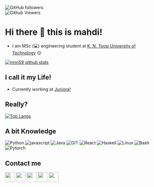 
<img alt="GitHub followers" src="https://img.shields.io/github/followers/mnn59?style=flat-square&color=blue"><br>
<img alt="Github Viewers" src="https://komarev.com/ghpvc/?username=mnn59&style=flat-square&color=red">

# Hi there 👋 this is mahdi!
- I am MSc (:computer:) engineering student at <a href="https://en.kntu.ac.ir/" style="decoration:none;">K. N. Toosi University of Technology</a>  :wink: 

[![mnn59 github stats](https://github-readme-stats.vercel.app/api?username=mnn59&show_icons=true&include_all_commits=true&theme=tokyonight)](https://github.com/mnn59)

## I call it my Life!
- Currently working at <a href="https://juniora.org/" target="_blank">Juniora!</a>

## Really?
[![Top Langs](https://github-readme-stats.vercel.app/api/top-langs/?username=mnn59&layout=compact&langs_count=10&theme=tokyonight)](https://github.com/mnn59)

## A bit Knowledge 
![Python](https://www.vectorlogo.zone/logos/python/python-icon.svg)
![javascript](https://www.vectorlogo.zone/logos/javascript/javascript-icon.svg)
![Java](https://www.vectorlogo.zone/logos/java/java-icon.svg)
![GIT](https://www.vectorlogo.zone/logos/git-scm/git-scm-icon.svg)
![React](https://www.vectorlogo.zone/logos/reactjs/reactjs-icon.svg)
![Haskell](https://www.vectorlogo.zone/logos/haskell/haskell-icon.svg)
![Linux](https://www.vectorlogo.zone/logos/linux/linux-icon.svg)
![Bash](https://www.vectorlogo.zone/logos/gnu_bash/gnu_bash-icon.svg)
![Pytorch](https://www.vectorlogo.zone/logos/pytorch/pytorch-ar21.svg)

## Contact me
[<img src="https://www.vectorlogo.zone/logos/twitter/twitter-tile.svg" width="32">](https://twitter.com/mahdi_niknejaad)
[<img src="https://www.vectorlogo.zone/logos/instagram/instagram-tile.svg" width="32">](https://www.instagram.com/mhd_nknjd)
[<img src="https://www.vectorlogo.zone/logos/keybase/keybase-tile.svg" width="32">](https://keybase.io/mahdi76)
[<img src="https://www.vectorlogo.zone/logos/telegram/telegram-tile.svg" width="32">](http://t.me/mahdi_niknejad)
[<img src="https://www.vectorlogo.zone/logos/linkedin/linkedin-tile.svg" width="32">](https://www.linkedin.com/in/mahdiniknejad/)


<!--
**mnn59/mnn59** is a ✨ _special_ ✨ repository because its `README.md` (this file) appears on your GitHub profile.

Here are some ideas to get you started:

- 🔭 I’m currently working on ...
- 🌱 I’m currently learning ...
- 👯 I’m looking to collaborate on ...
- 🤔 I’m looking for help with ...
- 💬 Ask me about ...
- 📫 How to reach me: ...
- 😄 Pronouns: ...
- ⚡ Fun fact: ...
-->
